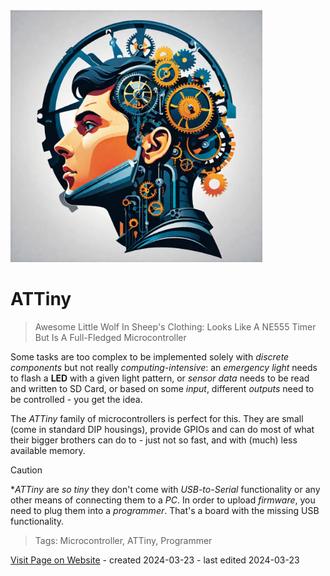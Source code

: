 <img src="/assets/images/processor.png" width="80%" height="80%" />
 
# ATTiny

> Awesome Little Wolf In Sheep's Clothing: Looks Like A NE555 Timer But Is A Full-Fledged Microcontroller

Some tasks are too complex to be implemented solely with *discrete components* but not really *computing-intensive*: an *emergency light* needs to flash a **LED** with a given light pattern, or *sensor data* needs to be read and written to SD Card, or based on some *input*, different *outputs* need to be controlled - you get the idea.

The *ATTiny* family of microcontrollers is perfect for this. They are small (come in standard DIP housings), provide GPIOs and can do most of what their bigger brothers can do to - just not so fast, and with (much) less available memory.

> [!CAUTION]
> **ATTiny* are *so tiny* they don't come with *USB-to-Serial* functionality or any other means of connecting them to a *PC*. In order to upload *firmware*, you need to plug them into a *programmer*. That's a board with the missing USB functionality.


> Tags: Microcontroller, ATTiny, Programmer

[Visit Page on Website](https://done.land/components/microcontroller/families/attiny?825701031823245939) - created 2024-03-23 - last edited 2024-03-23
